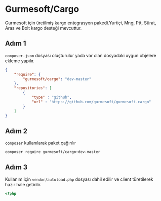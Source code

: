 # Gurmesoft/Cargo

Gurmesoft için üretilmiş kargo entegrasyon pakedi.Yurtiçi, Mng, Ptt, Sürat, Aras ve Bolt kargo desteği mevcuttur.

## Adım 1 

`composer.json` dosyası oluşturulur yada var olan dosyadaki uygun objelere ekleme yapılır.

```json
{
    "require": {
        "gurmesoft/cargo": "dev-master"
    },
    "repositories": [
        {
            "type" : "github",
            "url" : "https://github.com/gurmesoft/gurmesoft-cargo"
        }
    ]    
}
```

## Adım 2

`composer` kullanılarak paket çağırılır

```bash
composer require gurmesoft/cargo:dev-master
```

## Adım 3 

Kullanım için `vendor/autoload.php` dosyası dahil edilir ve client türetilerek hazır hale getirilir.

```php
<?php 

```



